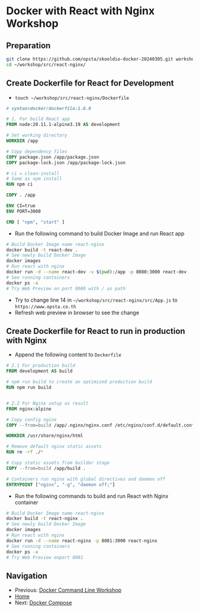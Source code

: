 # Docker with React with Nginx Workshop

## Preparation

```bash
git clone https://github.com/opsta/skooldio-docker-20240305.git workshop
cd ~/workshop/src/react-nginx/
```

## Create Dockerfile for React for Development

* `touch ~/workshop/src/react-nginx/Dockerfile`

```Dockerfile
# syntax=docker/dockerfile:1.6.0

# 1. For build React app
FROM node:20.11.1-alpine3.19 AS development

# Set working directory
WORKDIR /app

# Copy dependency files
COPY package.json /app/package.json
COPY package-lock.json /app/package-lock.json

# ci = clean-install
# Same as npm install
RUN npm ci

COPY . /app

ENV CI=true
ENV PORT=3000

CMD [ "npm", "start" ]
```

* Run the following command to build Docker Image and run React app

```bash
# Build Docker Image name react-nginx
docker build -t react-dev .
# See newly build Docker Image
docker images
# Run react with nginx
docker run -d --name react-dev -v $(pwd):/app -p 8080:3000 react-dev
# See running containers
docker ps -a
# Try Web Preview on port 8080 with / as path
```

* Try to change line 14 in `~/workshop/src/react-nginx/src/App.js` to `https://www.opsta.co.th`
* Refresh web preview in browser to see the change

## Create Dockerfile for React to run in production with Nginx

* Append the following content to `Dockerfile`

```Dockerfile
# 2.1 For production build
FROM development AS build

# npm run build to create an optimized production build
RUN npm run build


# 2.2 For Nginx setup as result
FROM nginx:alpine

# Copy config nginx
COPY --from=build /app/.nginx/nginx.conf /etc/nginx/conf.d/default.conf

WORKDIR /usr/share/nginx/html

# Remove default nginx static assets
RUN rm -rf ./*

# Copy static assets from builder stage
COPY --from=build /app/build .

# Containers run nginx with global directives and daemon off
ENTRYPOINT ["nginx", "-g", "daemon off;"]
```

* Run the following commands to build and run React with Nginx container

```bash
# Build Docker Image name react-nginx
docker build -t react-nginx .
# See newly build Docker Image
docker images
# Run react with nginx
docker run -d --name react-nginx -p 8081:3000 react-nginx
# See running containers
docker ps -a
# Try Web Preview onport 8081
```

## Navigation

* Previous: [Docker Command Line Workshop](01-docker-cli.md)
* [Home](../README.md)
* Next: [Docker Compose](03-docker-compose.md)
